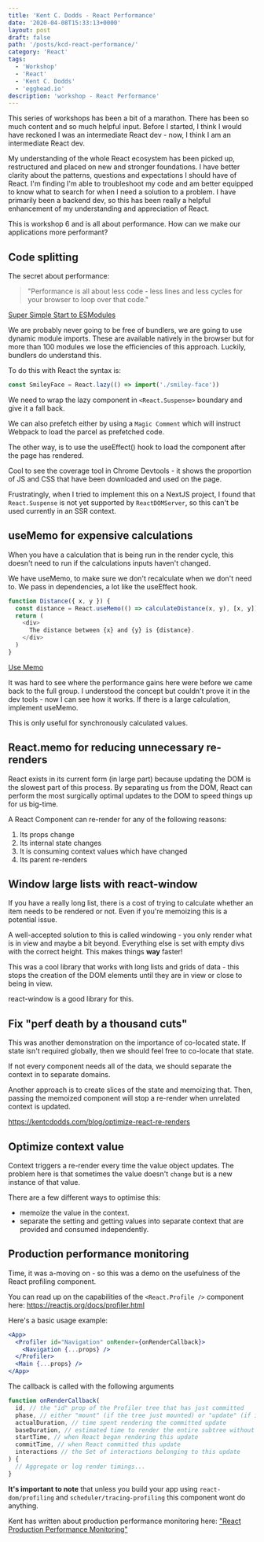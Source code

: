 ```yaml
---
title: 'Kent C. Dodds - React Performance'
date: '2020-04-08T15:33:13+0000'
layout: post
draft: false
path: '/posts/kcd-react-performance/'
category: 'React'
tags:
  - 'Workshop'
  - 'React'
  - 'Kent C. Dodds'
  - 'egghead.io'
description: 'workshop - React Performance'
---
```


This series of workshops has been a bit of a marathon. There has been so much
content and so much helpful input. Before I started, I think I would have reckoned
I was an intermediate React dev - now, I think I am an intermediate React dev.

My understanding of the whole React ecosystem has been picked up, restructured and
placed on new and stronger foundations. I have better clarity about the patterns,
questions and expectations I should have of React. I'm finding I'm able to
troubleshoot my code and am better equipped to know what to search for when I need
a solution to a problem. I have primarily been a backend dev, so this has been
really a helpful enhancement of my understanding and appreciation of React.

This is workshop 6 and is all about performance. How can we make our applications
more performant?

## Code splitting

The secret about performance:

> "Performance is all about less code - less lines
> and less cycles for your browser to loop over that code."

[Super Simple Start to ESModules](https://kentcdodds.com/blog/super-simple-start-to-es-modules-in-the-browser)

We are probably never going to be free of bundlers, we are going to use dynamic
module imports. These are available natively in the browser but for more than 100
modules we lose the efficiencies of this approach. Luckily, bundlers do understand
this.

To do this with React the syntax is:

```js
const SmileyFace = React.lazy(() => import('./smiley-face'))
```

We need to wrap the lazy component in `<React.Suspense>` boundary and give it a fall
back.

We can also prefetch either by using a `Magic Comment` which will instruct Webpack
to load the parcel as prefetched code.

The other way, is to use the useEffect() hook to load the component after the page
has rendered.

Cool to see the coverage tool in Chrome Devtools - it shows the proportion of JS
and CSS that have been downloaded and used on the page.

Frustratingly, when I tried to implement this on a NextJS project, I found that
`React.Suspense` is not yet supported by `ReactDOMServer`, so this can't be used
currently in an SSR context.

## useMemo for expensive calculations

When you have a calculation that is being run in the render cycle, this doesn't
need to run if the calculations inputs haven't changed.

We have useMemo, to make sure we don't recalculate when we don't need to. We pass
in dependencies, a lot like the useEffect hook.

```js
function Distance({ x, y }) {
  const distance = React.useMemo(() => calculateDistance(x, y), [x, y])
  return (
    <div>
      The distance between {x} and {y} is {distance}.
    </div>
  )
}
```

[Use Memo](http://kcd.im/usememo)

It was hard to see where the performance gains here were before we came back to
the full group. I understood the concept but couldn't prove it in the dev tools -
now I can see how it works. If there is a large calculation, implement useMemo.

This is only useful for synchronously calculated values.

## React.memo for reducing unnecessary re-renders

React exists in its current form (in large part) because updating the DOM is the
slowest part of this process. By separating us from the DOM, React can perform
the most surgically optimal updates to the DOM to speed things up for us
big-time.

A React Component can re-render for any of the following reasons:

1. Its props change
2. Its internal state changes
3. It is consuming context values which have changed
4. Its parent re-renders

## Window large lists with react-window

If you have a really long list, there is a cost of trying to calculate whether an
item needs to be rendered or not. Even if you're memoizing this is a potential
issue.

A well-accepted solution to this is called windowing - you only render what is in
view and maybe a bit beyond. Everything else is set with empty divs with the
correct height. This makes things **way** faster!

This was a cool library that works with long lists and grids of data - this stops
the creation of the DOM elements until they are in view or close to being in view.

react-window is a good library for this.

## Fix "perf death by a thousand cuts"

This was another demonstration on the importance of co-located state. If state
isn't required globally, then we should feel free to co-locate that state.

If not every component needs all of the data, we should separate the context in
to separate domains.

Another approach is to create slices of the state and memoizing that. Then,
passing the memoized component will stop a re-render when unrelated context is
updated.

https://kentcdodds.com/blog/optimize-react-re-renders

## Optimize context value

Context triggers a re-render every time the value object updates. The problem here
is that sometimes the value doesn't `change` but is a new instance of that value.

There are a few different ways to optimise this:

- memoize the value in the context.
- separate the setting and getting values into separate context that are provided
  and consumed independently.

## Production performance monitoring

Time, it was a-moving on - so this was a demo on the usefulness of the React
profiling component.

You can read up on the capabilities of the `<React.Profile />` component here:
https://reactjs.org/docs/profiler.html

Here's a basic usage example:

```jsx
<App>
  <Profiler id="Navigation" onRender={onRenderCallback}>
    <Navigation {...props} />
  </Profiler>
  <Main {...props} />
</App>
```

The callback is called with the following arguments

```javascript
function onRenderCallback(
  id, // the "id" prop of the Profiler tree that has just committed
  phase, // either "mount" (if the tree just mounted) or "update" (if it re-rendered)
  actualDuration, // time spent rendering the committed update
  baseDuration, // estimated time to render the entire subtree without memoization
  startTime, // when React began rendering this update
  commitTime, // when React committed this update
  interactions // the Set of interactions belonging to this update
) {
  // Aggregate or log render timings...
}
```

**It's important to note** that unless you build your app using
`react-dom/profiling` and `scheduler/tracing-profiling` this component wont do
anything.

Kent has written about production performance monitoring here:
["React Production Performance Monitoring"](https://kentcdodds.com/blog/react-production-performance-monitoring)
